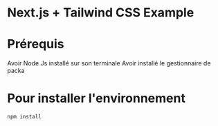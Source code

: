 # Next.js + Tailwind CSS Example

# Prérequis 
Avoir Node Js installé sur son terminale
Avoir installé le gestionnaire de packa

# Pour installer l'environnement

```bash
npm install
```

